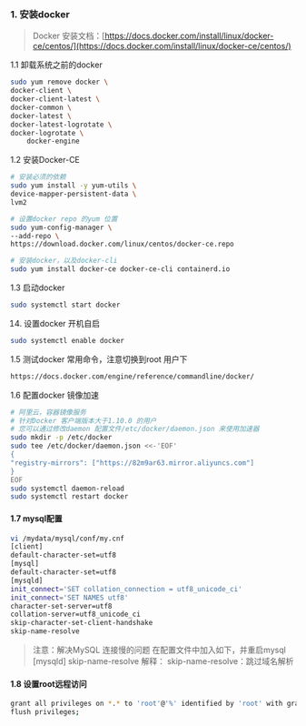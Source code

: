 ### 1. 安装docker

> Docker 安装文档：[https://docs.docker.com/install/linux/docker-ce/centos/](https://docs.docker.com/install/linux/docker-ce/centos/)

1.1 卸载系统之前的docker

```bash
sudo yum remove docker \
docker-client \
docker-client-latest \
docker-common \
docker-latest \
docker-latest-logrotate \
docker-logrotate \
    docker-engine
```

1.2 安装Docker-CE

```bash
# 安装必须的依赖
sudo yum install -y yum-utils \
device-mapper-persistent-data \
lvm2

# 设置docker repo 的yum 位置
sudo yum-config-manager \
--add-repo \
https://download.docker.com/linux/centos/docker-ce.repo

# 安装docker，以及docker-cli
sudo yum install docker-ce docker-ce-cli containerd.io
```

1.3 启动docker

```bash
sudo systemctl start docker
```

14. 设置docker 开机自启

```bash
sudo systemctl enable docker
```

1.5 测试docker 常用命令，注意切换到root 用户下

```bash
https://docs.docker.com/engine/reference/commandline/docker/
```

1.6 配置docker 镜像加速

```bash
# 阿里云，容器镜像服务
# 针对Docker 客户端版本大于1.10.0 的用户
# 您可以通过修改daemon 配置文件/etc/docker/daemon.json 来使用加速器
sudo mkdir -p /etc/docker
sudo tee /etc/docker/daemon.json <<-'EOF'
{
"registry-mirrors": ["https://82m9ar63.mirror.aliyuncs.com"]
}
EOF
sudo systemctl daemon-reload
sudo systemctl restart docker
```

#### 1.7 mysql配置

```bash
vi /mydata/mysql/conf/my.cnf
[client]
default-character-set=utf8
[mysql]
default-character-set=utf8
[mysqld]
init_connect='SET collation_connection = utf8_unicode_ci'
init_connect='SET NAMES utf8'
character-set-server=utf8
collation-server=utf8_unicode_ci
skip-character-set-client-handshake
skip-name-resolve
```

> 注意：解决MySQL 连接慢的问题
> 在配置文件中加入如下，并重启mysql
> [mysqld]
> skip-name-resolve
> 解释：
> skip-name-resolve：跳过域名解析

#### 1.8 设置root远程访问

```bash
grant all privileges on *.* to 'root'@'%' identified by 'root' with grant option;
flush privileges;
```

